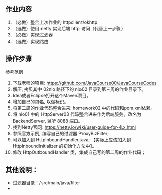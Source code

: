 ## 作业内容
1. （必做）整合上次作业的 httpclient/okhttp
2. （选做）使用 netty 实现后端 http 访问（代替上一步骤）
3. （必做）实现过滤器
4. （选做）实现路由

## 操作步骤
参考范例
1. 下载老师的项目: https://github.com/JavaCourse00/JavaCourseCodes
2. 解压, 拷贝其中 02nio 路径下的 nio02 目录到第三周的作业目录下。
3. Idea或者Eclipse打开这个Maven项目。
4. 增加自己的包名, 以做标识。
5. 将第二周的作业代码整合进来: homework02 中的代码和pom.xml依赖。
6. 将 nio01 中的 HttpServer03 代码整合进来作为后端服务，改名为 BackendServer, 监听 8088 端口。
7. 找到Netty官网: https://netty.io/wiki/user-guide-for-4.x.html
8. 参照官方示例, 编写自己的过滤器 ProxyBizFilter;
9. 可以加入到 HttpInboundHandler.java; 【实际上应该加入到 HttpInboundInitializer 的初始化方法中】。
10. 修改 HttpOutboundHandler 类，集成自己写的第二周的作业代码；

## 其他说明：
- 过滤器目录：/src/main/java/filter
- 